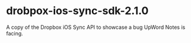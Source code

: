 drobpox-ios-sync-sdk-2.1.0
==========================

A copy of the Dropbox iOS Sync API to showcase a bug UpWord Notes is facing.
